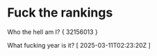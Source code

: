 # Fuck the rankings

Who the hell am I?
{ 32156013 }

What fucking year is it?
[ 2025-03-11T02:23:20Z ]
